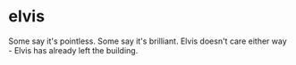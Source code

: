 # elvis
Some say it's pointless. Some say it's brilliant. Elvis doesn't care either way - Elvis has already left the building.
